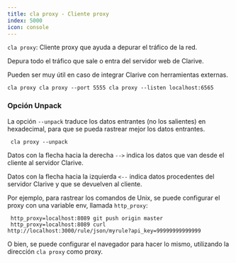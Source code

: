 ```yaml
---
title: cla proxy - Cliente proxy
index: 5000
icon: console
---
```


`cla proxy`: Cliente proxy que ayuda a depurar el tráfico de la red.

Depura todo el tráfico que sale o entra del servidor web de Clarive.

Pueden ser muy útil en caso de integrar Clarive con herramientas externas.

    cla proxy cla proxy --port 5555 cla proxy --listen localhost:6565

### Opción Unpack

La opción `--unpack` traduce los datos entrantes (no los salientes) en hexadecimal, para que se pueda rastrear mejor los
datos entrantes.

     cla proxy --unpack


Datos con la flecha hacia la derecha `-->` indica los datos que van desde el cliente al servidor Clarive.

Datos con la flecha hacia la izquierda `<--` indica datos procedentes del servidor Clarive y que se devuelven al
cliente.

Por ejemplo, para rastrear los comandos de Unix, se puede configurar el proxy con una variable env, llamada
`http_proxy`:

     http_proxy=localhost:8089 git push origin master
     http_proxy=localhost:8089 curl http://localhost:3000/rule/json/myrule?api_key=99999999999999

O bien, se puede configurar el navegador para hacer lo mismo, utilizando la dirección `cla proxy` como proxy.
